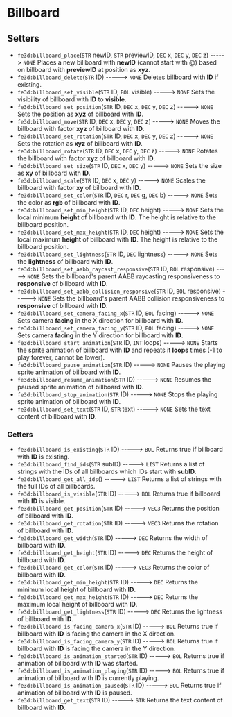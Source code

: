 # Billboard

## Setters

- `fe3d:billboard_place`(`STR` newID, `STR` previewID, `DEC` x, `DEC` y, `DEC` z) -----> `NONE`
  Places a new billboard with **newID** (cannot start with @) based on billboard with **previewID** at position as **xyz**.
- `fe3d:billboard_delete`(`STR` ID) -----> `NONE`
  Deletes billboard with **ID** if existing.
- `fe3d:billboard_set_visible`(`STR` ID, `BOL` visible) -----> `NONE`
  Sets the visibility of billboard with **ID** to **visible**.
- `fe3d:billboard_set_position`(`STR` ID, `DEC` x, `DEC` y, `DEC` z) -----> `NONE`
  Sets the position as **xyz** of billboard with **ID**.
- `fe3d:billboard_move`(`STR` ID, `DEC` x, `DEC` y, `DEC` z) -----> `NONE`
  Moves the billboard with factor **xyz** of billboard with **ID**.
- `fe3d:billboard_set_rotation`(`STR` ID, `DEC` x, `DEC` y, `DEC` z) -----> `NONE`
  Sets the rotation as **xyz** of billboard with **ID**.
- `fe3d:billboard_rotate`(`STR` ID, `DEC` x, `DEC` y, `DEC` z) -----> `NONE`
  Rotates the billboard with factor **xyz** of billboard with **ID**.
- `fe3d:billboard_set_size`(`STR` ID, `DEC` x, `DEC` y) -----> `NONE`
  Sets the size as **xy** of billboard with **ID**.
- `fe3d:billboard_scale`(`STR` ID, `DEC` x, `DEC` y) -----> `NONE`
  Scales the billboard with factor **xy** of billboard with **ID**.
- `fe3d:billboard_set_color`(`STR` ID, `DEC` r, `DEC` g, `DEC` b) -----> `NONE`
  Sets the color as **rgb** of billboard with **ID**.
- `fe3d:billboard_set_min_height`(`STR` ID, `DEC` height) -----> `NONE`
  Sets the local minimum **height** of billboard with **ID**. The height is relative to the billboard position.
- `fe3d:billboard_set_max_height`(`STR` ID, `DEC` height) -----> `NONE`
  Sets the local maximum **height** of billboard with **ID**. The height is relative to the billboard position.
- `fe3d:billboard_set_lightness`(`STR` ID, `DEC` lightness) -----> `NONE`
  Sets the **lightness** of billboard with **ID**.
- `fe3d:billboard_set_aabb_raycast_responsive`(`STR` ID, `BOL` responsive) -----> `NONE`
  Sets the billboard's parent AABB raycasting responsiveness to **responsive** of billboard with **ID**.
- `fe3d:billboard_set_aabb_collision_responsive`(`STR` ID, `BOL` responsive) -----> `NONE`
  Sets the billboard's parent AABB collision responsiveness to **responsive** of billboard with **ID**.
- `fe3d:billboard_set_camera_facing_x`(`STR` ID, `BOL` facing) -----> `NONE`
  Sets camera **facing** in the X direction for billboard with **ID**.
- `fe3d:billboard_set_camera_facing_y`(`STR` ID, `BOL` facing) -----> `NONE`
  Sets camera **facing** in the Y direction for billboard with **ID**.
- `fe3d:billboard_start_animation`(`STR` ID, `INT` loops) -----> `NONE`
  Starts the sprite animation of billboard with **ID** and repeats it **loops** times (-1 to play forever, cannot be lower).
- `fe3d:billboard_pause_animation`(`STR` ID) -----> `NONE`
  Pauses the playing sprite animation of billboard with **ID**.
- `fe3d:billboard_resume_animation`(`STR` ID) -----> `NONE`
  Resumes the paused sprite animation of billboard with **ID**.
- `fe3d:billboard_stop_animation`(`STR` ID) -----> `NONE`
  Stops the playing sprite animation of billboard with **ID**.
- `fe3d:billboard_set_text`(`STR` ID, `STR` text) -----> `NONE`
  Sets the text content of billboard with **ID**.

### Getters

- `fe3d:billboard_is_existing`(`STR` ID) -----> `BOL`
  Returns true if billboard with **ID** is existing.
- `fe3d:billboard_find_ids`(`STR` subID) -----> `LIST`
  Returns a list of strings with the IDs of all billboards which IDs start with **subID**.
- `fe3d:billboard_get_all_ids`() -----> `LIST`
  Returns a list of strings with the full IDs of all billboards.
- `fe3d:billboard_is_visible`(`STR` ID) -----> `BOL`
  Returns true if billboard with **ID** is visible.
- `fe3d:billboard_get_position`(`STR` ID) -----> `VEC3`
  Returns the position of billboard with **ID**.
- `fe3d:billboard_get_rotation`(`STR` ID) -----> `VEC3`
  Returns the rotation of billboard with **ID**.
- `fe3d:billboard_get_width`(`STR` ID) -----> `DEC`
  Returns the width of billboard with **ID**.
- `fe3d:billboard_get_height`(`STR` ID) -----> `DEC`
  Returns the height of billboard with **ID**.
- `fe3d:billboard_get_color`(`STR` ID) -----> `VEC3`
  Returns the color of billboard with **ID**.
- `fe3d:billboard_get_min_height`(`STR` ID) -----> `DEC`
  Returns the minimum local height of billboard with **ID**.
- `fe3d:billboard_get_max_height`(`STR` ID) -----> `DEC`
  Returns the maximum local height of billboard with **ID**.
- `fe3d:billboard_get_lightness`(`STR` ID) -----> `DEC`
  Returns the lightness of billboard with **ID**.
- `fe3d:billboard_is_facing_camera_x`(`STR` ID) -----> `BOL`
  Returns true if billboard with **ID** is facing the camera in the X direction.
- `fe3d:billboard_is_facing_camera_y`(`STR` ID) -----> `BOL`
  Returns true if billboard with **ID** is facing the camera in the Y direction.
- `fe3d:billboard_is_animation_started`(`STR` ID) -----> `BOL`
  Returns true if animation of billboard with **ID** was started.
- `fe3d:billboard_is_animation_playing`(`STR` ID) -----> `BOL`
  Returns true if animation of billboard with **ID** is currently playing.
- `fe3d:billboard_is_animation_paused`(`STR` ID) -----> `BOL`
  Returns true if animation of billboard with **ID** is paused.
- `fe3d:billboard_get_text`(`STR` ID) -----> `STR`
  Returns the text content of billboard with **ID**.
